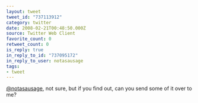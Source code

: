 ```yaml
---
layout: tweet
tweet_id: "737113912"
category: twitter
date: 2008-02-21T00:48:50.000Z
source: Twitter Web Client
favorite_count: 0
retweet_count: 0
is_reply: true
in_reply_to_id: "737095172"
in_reply_to_user: notasausage
tags:
- tweet
---
```


[@notasausage](https://twitter.com/@notasausage), not sure, but if you find out, can you send some of it over to me?
